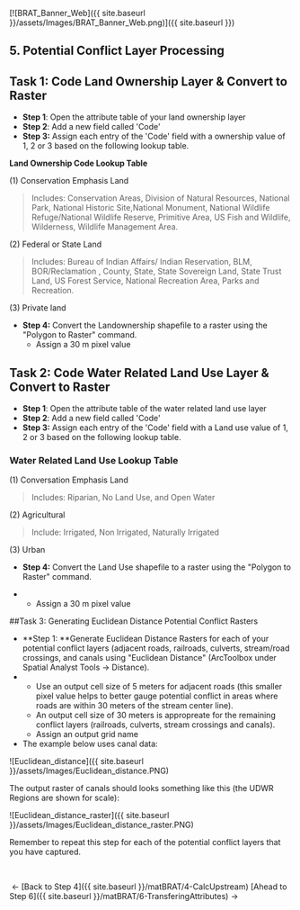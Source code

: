 [![BRAT_Banner_Web]({{ site.baseurl }}/assets/Images/BRAT_Banner_Web.png)]({{ site.baseurl }})

## 5. Potential Conflict Layer Processing

## Task 1: Code Land Ownership Layer & Convert to Raster

- **Step 1**: Open the attribute table of your land ownership layer
- **Step 2**: Add a new field called 'Code'
- **Step 3:** Assign each entry of the 'Code' field with a ownership value of 1, 2 or 3 based on the following lookup table.

**Land Ownership Code Lookup Table**

(1) Conservation Emphasis Land

> Includes: Conservation Areas, Division of Natural Resources, National Park, National Historic 					Site,National Monument, National Wildlife Refuge/National Wildlife Reserve, Primitive Area, US Fish and Wildlife, Wilderness, Wildlife Management Area.

(2) Federal or State Land

> Includes: Bureau of Indian Affairs/ Indian Reservation, BLM, BOR/Reclamation , County, State, State Sovereign Land, State Trust Land, US Forest Service, National Recreation Area, Parks and Recreation.

(3) Private land

- **Step 4:** Convert the Landownership shapefile to a raster using the "Polygon to Raster" command.
  * Assign a 30 m pixel value


## Task 2: Code Water Related Land Use Layer & Convert to Raster

* **Step 1**: Open the attribute table of the water related land use layer
* **Step 2**: Add a new field called 'Code'
* **Step 3:** Assign each entry of the 'Code' field with a Land use value of 1, 2 or 3 based on the following lookup table.


### Water Related Land Use Lookup Table

(1) Conversation Emphasis Land

>Includes: Riparian, No Land Use, and Open Water

(2) Agricultural 

>Include: Irrigated, Non Irrigated, Naturally Irrigated

(3) Urban 

- **Step 4:** Convert the Land Use shapefile to a raster using the "Polygon to Raster" command.

- - Assign a 30 m pixel value



##Task 3: Generating Euclidean Distance Potential Conflict Rasters



- **Step 1: **Generate Euclidean Distance Rasters for each of your potential conflict layers (adjacent roads, railroads, culverts, stream/road crossings, and canals using "Euclidean Distance" (ArcToolbox under Spatial Analyst Tools -> Distance). 
- - Use an output cell size of 5 meters for adjacent roads (this smaller pixel value helps to better gauge potential conflict in areas where roads are within 30 meters of the stream center line). 
  - An output cell size of 30 meters is appropreate for the remaining conflict layers (railroads, culverts, stream crossings and canals).
  - Assign an output grid name
- The example below uses canal data:



![Euclidean_distance]({{ site.baseurl }}/assets/Images/Euclidean_distance.PNG)

The output raster of canals should looks something like this (the UDWR Regions are shown for scale):

![Euclidean_distance_raster]({{ site.baseurl }}/assets/Images/Euclidean_distance_raster.PNG)

Remember to repeat this step for each of the potential conflict layers that you have captured. 

​                                          

​                                                                         <- [Back to Step 4]({{ site.baseurl }}/matBRAT/4-CalcUpstream)       [Ahead to Step 6]({{ site.baseurl }}/matBRAT/6-TransferingAttributes) ->